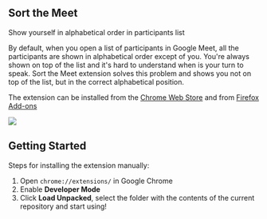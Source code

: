 ## Sort the Meet

Show yourself in alphabetical order in participants list

By default, when you open a list of participants in Google Meet, all the participants are shown in alphabetical order except of you. You're always shown on top of the list and it's hard to understand when is your turn to speak.
Sort the Meet extension solves this problem and shows you not on top of the list, but in the correct alphabetical position.

The extension can be installed from the [Chrome Web Store](https://chrome.google.com/webstore/detail/sort-the-meet/dokbaedihaiifdlfgbeillibkpngoikg) and from [Firefox Add-ons](https://addons.mozilla.org/nl/firefox/addon/sort-the-meet/)

![](screenshot.jpg)

## Getting Started

Steps for installing the extension manually:

1. Open `chrome://extensions/` in Google Chrome
2. Enable **Developer Mode**
3. Click **Load Unpacked**, select the folder with the contents of the current repository and start using!
